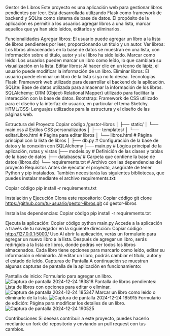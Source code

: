 Gestor de Libros
Este proyecto es una aplicación web para gestionar libros pendientes por leer. Está desarrollada utilizando Flask como framework de backend y SQLite como sistema de base de datos. El propósito de la aplicación es permitir a los usuarios agregar libros a una lista, marcar aquellos que ya han sido leídos, editarlos y eliminarlos.

Funcionalidades
Agregar libros: El usuario puede agregar un libro a la lista de libros pendientes por leer, proporcionando un título y un autor.
Ver libros: Los libros almacenados en la base de datos se muestran en una lista, con información sobre el título, autor y si el libro ha sido leído.
Marcar como leído: Los usuarios pueden marcar un libro como leído, lo que cambiará su visualización en la lista.
Editar libros: Al hacer clic en un icono de lápiz, el usuario puede modificar la información de un libro.
Eliminar libros: El usuario puede eliminar un libro de la lista si ya no lo desea.
Tecnologías
Flask: Framework web utilizado para desarrollar el backend de la aplicación.
SQLite: Base de datos utilizada para almacenar la información de los libros.
SQLAlchemy: ORM (Object-Relational Mapper) utilizado para facilitar la interacción con la base de datos.
Bootstrap: Framework de CSS utilizado para el diseño y la interfaz de usuario, en particular el tema Sketchy.
HTML/CSS: Lenguajes utilizados para la estructura y el diseño de las páginas web.

Estructura del Proyecto
Copiar código
/gestor-libros
│
├── static/
│   └── main.css          # Estilos CSS personalizados
│
├── templates/
│   └── editarLibro.html  # Página para editar libros
│   └── libros.html       # Página principal con la lista de libros
│
├── db.py                 # Configuración de la base de datos y la conexión con SQLAlchemy
├── main.py               # Lógica principal de la aplicación, rutas y vistas
├── models.py             # Definición de las clases y tablas de la base de datos
├── databases/            # Carpeta que contiene la base de datos (libros.db)
└── requirements.txt      # Archivo con las dependencias del proyecto
Requisitos
Antes de ejecutar el proyecto, asegúrate de tener Python y pip instalados. También necesitarás las siguientes bibliotecas, que puedes instalar mediante el archivo requirements.txt:


Copiar código
pip install -r requirements.txt

Instalación y Ejecución
Clona este repositorio:
Copiar código
git clone https://github.com/tu-usuario/gestor-libros.git
cd gestor-libros

Instala las dependencias:
Copiar código
pip install -r requirements.txt

Ejecuta la aplicación:
Copiar código
python main.py
Accede a la aplicación a través de tu navegador en la siguiente dirección:
Copiar código
http://127.0.0.1:5000/
Uso
Al abrir la aplicación, verás un formulario para agregar un nuevo libro a la lista.
Después de agregar un libro, serás redirigido a la lista de libros, donde podrás ver todos los libros almacenados.
Cada libro tiene opciones para marcarlo como leído, editar su información o eliminarlo.
Al editar un libro, podrás cambiar el título, autor y el estado de leído.
Capturas de Pantalla
A continuación se muestran algunas capturas de pantalla de la aplicación en funcionamiento:

Pantalla de inicio: Formulario para agregar un libro.
![Captura de pantalla 2024-12-24 183818](https://github.com/user-attachments/assets/7f1c9a3b-a720-4996-9a73-11ea2ec2c0f1)
Pantalla de libros pendientes: Lista de libros con opciones para editar o eliminar.
![Captura de pantalla 2024-12-24 185347](https://github.com/user-attachments/assets/259e8906-75ba-4b59-85bf-a6dc3e35bb04)
Marcar un libro como leído o eliminarlo de la lista.
![Captura de pantalla 2024-12-24 185915](https://github.com/user-attachments/assets/0e59edf2-c3fd-4173-8b46-ef87628802fe)
Formulario de edición: Página para modificar los detalles de un libro.
![Captura de pantalla 2024-12-24 190525](https://github.com/user-attachments/assets/d43a090b-813b-4837-876b-fd10cd305ba8)






Contribuciones
Si deseas contribuir a este proyecto, puedes hacerlo mediante un fork del repositorio y enviando un pull request con tus cambios.
